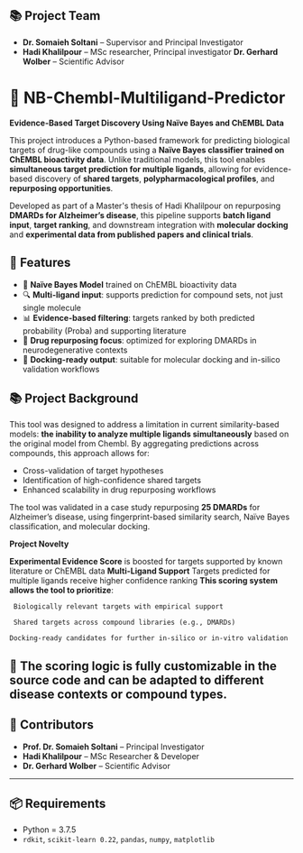 ## 📚 Project Team
- **Dr. Somaieh Soltani** – Supervisor and Principal Investigator
- **Hadi Khalilpour** – MSc researcher, Principal investigator
  **Dr. Gerhard Wolber** – Scientific Advisor  

# 🧬 NB-Chembl-Multiligand-Predictor

**Evidence-Based Target Discovery Using Naïve Bayes and ChEMBL Data**

This project introduces a Python-based framework for predicting biological targets of drug-like compounds using a **Naïve Bayes classifier trained on ChEMBL bioactivity data**. Unlike traditional models, this tool enables **simultaneous target prediction for multiple ligands**, allowing for evidence-based discovery of **shared targets**, **polypharmacological profiles**, and **repurposing opportunities**.

Developed as part of a Master's thesis of Hadi Khalilpour on repurposing **DMARDs for Alzheimer’s disease**, this pipeline supports **batch ligand input**, **target ranking**, and downstream integration with **molecular docking** and **experimental data from published papers and clinical trials**.


## 🚀 Features

- 🧠 **Naïve Bayes Model** trained on ChEMBL bioactivity data
- 🔍 **Multi-ligand input**: supports prediction for compound sets, not just single molecule
- 📊 **Evidence-based filtering**: targets ranked by both predicted probability (Proba) and supporting literature
- 🧪 **Drug repurposing focus**: optimized for exploring DMARDs in neurodegenerative contexts
- 🧬 **Docking-ready output**: suitable for molecular docking and in-silico validation workflows


## 📚 Project Background

This tool was designed to address a limitation in current similarity-based models: **the inability to analyze multiple ligands simultaneously** based on the original model from Chembl. By aggregating predictions across compounds, this approach allows for:

- Cross-validation of target hypotheses
- Identification of high-confidence shared targets
- Enhanced scalability in drug repurposing workflows

The tool was validated in a case study repurposing **25 DMARDs** for Alzheimer’s disease, using fingerprint-based similarity search, Naïve Bayes classification, and molecular docking.

**Project Novelty**

**Experimental Evidence	Score** is boosted for targets supported by known literature or ChEMBL data
**Multi-Ligand Support**	Targets predicted for multiple ligands receive higher confidence ranking
**This scoring system allows the tool to prioritize**:

     Biologically relevant targets with empirical support

     Shared targets across compound libraries (e.g., DMARDs)

    Docking-ready candidates for further in-silico or in-vitro validation

📌 The scoring logic is fully customizable in the source code and can be adapted to different disease contexts or compound types.
---

## 👥 Contributors

- **Prof. Dr. Somaieh Soltani** – Principal Investigator  
- **Hadi Khalilpour** – MSc Researcher & Developer  
- **Dr. Gerhard Wolber** – Scientific Advisor  

---

## 📦 Requirements

- Python = 3.7.5  
- `rdkit`, `scikit-learn 0.22`, `pandas`, `numpy`, `matplotlib`

